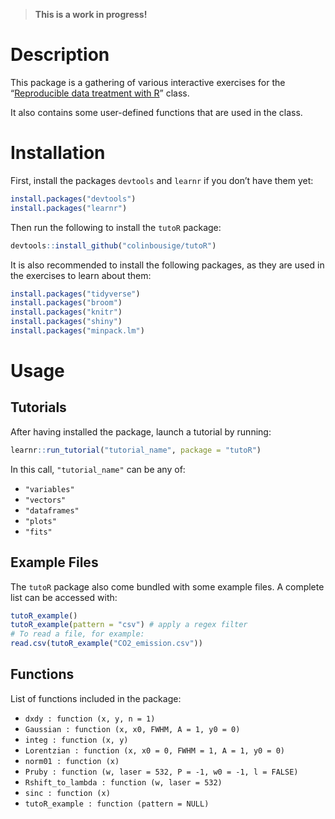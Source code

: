 
> **This is a work in progress!**

# Description

This package is a gathering of various interactive exercises for the
“[Reproducible data treatment with R](http://lmi.cnrs.fr/r/)” class.

It also contains some user-defined functions that are used in the class.

# Installation

First, install the packages `devtools` and `learnr` if you don’t have
them yet:

``` r
install.packages("devtools")
install.packages("learnr")
```

Then run the following to install the `tutoR` package:

``` r
devtools::install_github("colinbousige/tutoR")
```

It is also recommended to install the following packages, as they are
used in the exercises to learn about them:

``` r
install.packages("tidyverse")
install.packages("broom")
install.packages("knitr")
install.packages("shiny")
install.packages("minpack.lm")
```

# Usage

## Tutorials

After having installed the package, launch a tutorial by running:

``` r
learnr::run_tutorial("tutorial_name", package = "tutoR")
```

In this call, `"tutorial_name"` can be any of:

-   `"variables"`
-   `"vectors"`
-   `"dataframes"`
-   `"plots"`
-   `"fits"`

## Example Files

The `tutoR` package also come bundled with some example files. A
complete list can be accessed with:

``` r
tutoR_example()
tutoR_example(pattern = "csv") # apply a regex filter
# To read a file, for example:
read.csv(tutoR_example("CO2_emission.csv"))
```

## Functions

List of functions included in the package:

-   `dxdy : function (x, y, n = 1)`
-   `Gaussian : function (x, x0, FWHM, A = 1, y0 = 0)`
-   `integ : function (x, y)`
-   `Lorentzian : function (x, x0 = 0, FWHM = 1, A = 1, y0 = 0)`
-   `norm01 : function (x)`
-   `Pruby : function (w, laser = 532, P = -1, w0 = -1, l = FALSE)`
-   `Rshift_to_lambda : function (w, laser = 532)`
-   `sinc : function (x)`
-   `tutoR_example : function (pattern = NULL)`
